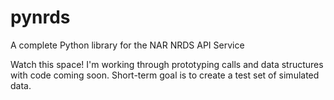 # pynrds
A complete Python library for the NAR NRDS API Service

Watch this space! I'm working through prototyping calls and data structures with code coming soon. Short-term goal is to create a test set of simulated data. 

